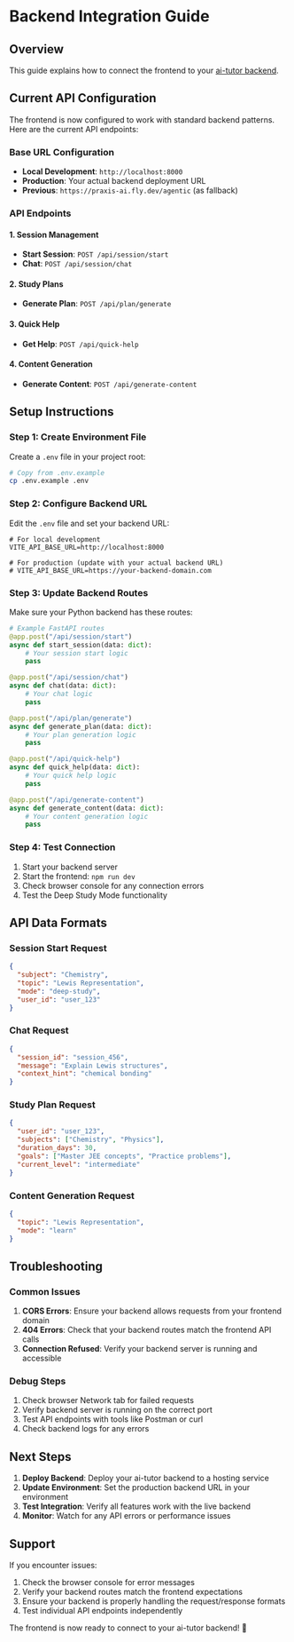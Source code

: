 # Backend Integration Guide

## Overview
This guide explains how to connect the frontend to your [ai-tutor backend](https://github.com/DakshMalhotra930/ai-tutor/tree/main/backend).

## Current API Configuration

The frontend is now configured to work with standard backend patterns. Here are the current API endpoints:

### Base URL Configuration
- **Local Development**: `http://localhost:8000`
- **Production**: Your actual backend deployment URL
- **Previous**: `https://praxis-ai.fly.dev/agentic` (as fallback)

### API Endpoints

#### 1. Session Management
- **Start Session**: `POST /api/session/start`
- **Chat**: `POST /api/session/chat`

#### 2. Study Plans
- **Generate Plan**: `POST /api/plan/generate`

#### 3. Quick Help
- **Get Help**: `POST /api/quick-help`

#### 4. Content Generation
- **Generate Content**: `POST /api/generate-content`

## Setup Instructions

### Step 1: Create Environment File
Create a `.env` file in your project root:

```bash
# Copy from .env.example
cp .env.example .env
```

### Step 2: Configure Backend URL
Edit the `.env` file and set your backend URL:

```env
# For local development
VITE_API_BASE_URL=http://localhost:8000

# For production (update with your actual backend URL)
# VITE_API_BASE_URL=https://your-backend-domain.com
```

### Step 3: Update Backend Routes
Make sure your Python backend has these routes:

```python
# Example FastAPI routes
@app.post("/api/session/start")
async def start_session(data: dict):
    # Your session start logic
    pass

@app.post("/api/session/chat")
async def chat(data: dict):
    # Your chat logic
    pass

@app.post("/api/plan/generate")
async def generate_plan(data: dict):
    # Your plan generation logic
    pass

@app.post("/api/quick-help")
async def quick_help(data: dict):
    # Your quick help logic
    pass

@app.post("/api/generate-content")
async def generate_content(data: dict):
    # Your content generation logic
    pass
```

### Step 4: Test Connection
1. Start your backend server
2. Start the frontend: `npm run dev`
3. Check browser console for any connection errors
4. Test the Deep Study Mode functionality

## API Data Formats

### Session Start Request
```json
{
  "subject": "Chemistry",
  "topic": "Lewis Representation",
  "mode": "deep-study",
  "user_id": "user_123"
}
```

### Chat Request
```json
{
  "session_id": "session_456",
  "message": "Explain Lewis structures",
  "context_hint": "chemical bonding"
}
```

### Study Plan Request
```json
{
  "user_id": "user_123",
  "subjects": ["Chemistry", "Physics"],
  "duration_days": 30,
  "goals": ["Master JEE concepts", "Practice problems"],
  "current_level": "intermediate"
}
```

### Content Generation Request
```json
{
  "topic": "Lewis Representation",
  "mode": "learn"
}
```

## Troubleshooting

### Common Issues

1. **CORS Errors**: Ensure your backend allows requests from your frontend domain
2. **404 Errors**: Check that your backend routes match the frontend API calls
3. **Connection Refused**: Verify your backend server is running and accessible

### Debug Steps

1. Check browser Network tab for failed requests
2. Verify backend server is running on the correct port
3. Test API endpoints with tools like Postman or curl
4. Check backend logs for any errors

## Next Steps

1. **Deploy Backend**: Deploy your ai-tutor backend to a hosting service
2. **Update Environment**: Set the production backend URL in your environment
3. **Test Integration**: Verify all features work with the live backend
4. **Monitor**: Watch for any API errors or performance issues

## Support

If you encounter issues:
1. Check the browser console for error messages
2. Verify your backend routes match the frontend expectations
3. Ensure your backend is properly handling the request/response formats
4. Test individual API endpoints independently

The frontend is now ready to connect to your ai-tutor backend! 🚀
